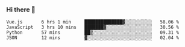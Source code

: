 ### Hi there 👋

<!--
**xin-code/Xin-code** is a ✨ _special_ ✨ repository because its `README.md` (this file) appears on your GitHub profile.

Here are some ideas to get you started:
<!--START_SECTION:waka-->
```text
Vue.js       6 hrs 1 min     ██████████████▓░░░░░░░░░░   58.06 % 
JavaScript   3 hrs 10 mins   ███████▓░░░░░░░░░░░░░░░░░   30.56 % 
Python       57 mins         ██▒░░░░░░░░░░░░░░░░░░░░░░   09.31 % 
JSON         12 mins         ▓░░░░░░░░░░░░░░░░░░░░░░░░   02.04 % 
```
<!--END_SECTION:waka-->
